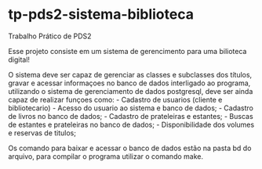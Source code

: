 # tp-pds2-sistema-biblioteca
Trabalho Prático de PDS2

Esse projeto consiste em um sistema de gerencimento para uma bilioteca digital!

O sistema deve ser capaz de gerenciar as classes e subclasses dos títulos, 
gravar e acessar informaçoes no banco de dados interligado ao programa, utilizando 
o sistema de gerenciamento de dados postgresql, deve ser ainda capaz de realizar funçoes como:
	- Cadastro de usuarios (cliente e bibliotecario)
	- Acesso do usuario ao sistema e banco de dados;
	- Cadastro de livros no banco de dados;
	- Cadastro de prateleiras e estantes;
	- Buscas de estantes e prateleiras no banco de dados;
	- Disponibilidade dos volumes e reservas de titulos;

Os comando para baixar e acessar o banco de dados estão na pasta bd do arquivo, para compilar o programa utilizar o comando make.
